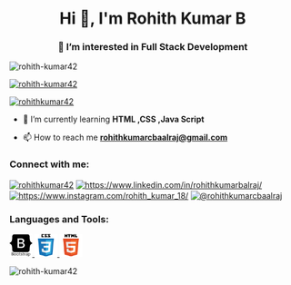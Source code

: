 <h1 align="center">Hi 👋, I'm Rohith Kumar B</h1>
<h3 align="center">👀 I’m interested in  Full Stack Development</h3>

<p align="left"> <img src="https://komarev.com/ghpvc/?username=rohith-kumar42&label=Profile%20views&color=0e75b6&style=flat" alt="rohith-kumar42" /> </p>

<p align="left"> <a href="https://github.com/ryo-ma/github-profile-trophy"><img src="https://github-profile-trophy.vercel.app/?username=rohith-kumar42" alt="rohith-kumar42" /></a> </p>

<p align="left"> <a href="https://twitter.com/rohithkumar42" target="blank"><img src="https://img.shields.io/twitter/follow/rohithkumar42?logo=twitter&style=for-the-badge" alt="rohithkumar42" /></a> </p>

- 🌱 I’m currently learning **HTML ,CSS ,Java Script**

- 📫 How to reach me **rohithkumarcbaalraj@gmail.com**

<h3 align="left">Connect with me:</h3>
<p align="left">
<a href="https://twitter.com/rohithkumar42" target="blank"><img align="center" src="https://raw.githubusercontent.com/rahuldkjain/github-profile-readme-generator/master/src/images/icons/Social/twitter.svg" alt="rohithkumar42" height="30" width="40" /></a>
<a href="https://linkedin.com/in/https://www.linkedin.com/in/rohithkumarbalraj/" target="blank"><img align="center" src="https://raw.githubusercontent.com/rahuldkjain/github-profile-readme-generator/master/src/images/icons/Social/linked-in-alt.svg" alt="https://www.linkedin.com/in/rohithkumarbalraj/" height="30" width="40" /></a>
<a href="https://instagram.com/https://www.instagram.com/rohith_kumar_18/" target="blank"><img align="center" src="https://raw.githubusercontent.com/rahuldkjain/github-profile-readme-generator/master/src/images/icons/Social/instagram.svg" alt="https://www.instagram.com/rohith_kumar_18/" height="30" width="40" /></a>
<a href="https://medium.com/@rohithkumarcbaalraj" target="blank"><img align="center" src="https://raw.githubusercontent.com/rahuldkjain/github-profile-readme-generator/master/src/images/icons/Social/medium.svg" alt="@rohithkumarcbaalraj" height="30" width="40" /></a>
</p>

<h3 align="left">Languages and Tools:</h3>
<p align="left"> <a href="https://getbootstrap.com" target="_blank" rel="noreferrer"> <img src="https://raw.githubusercontent.com/devicons/devicon/master/icons/bootstrap/bootstrap-plain-wordmark.svg" alt="bootstrap" width="40" height="40"/> </a> <a href="https://www.w3schools.com/css/" target="_blank" rel="noreferrer"> <img src="https://raw.githubusercontent.com/devicons/devicon/master/icons/css3/css3-original-wordmark.svg" alt="css3" width="40" height="40"/> </a> <a href="https://www.w3.org/html/" target="_blank" rel="noreferrer"> <img src="https://raw.githubusercontent.com/devicons/devicon/master/icons/html5/html5-original-wordmark.svg" alt="html5" width="40" height="40"/> </a> </p>

<p><img align="left" src="https://github-readme-stats.vercel.app/api/top-langs?username=rohith-kumar42&show_icons=true&locale=en&layout=compact" alt="rohith-kumar42" /></p>





<!---
Rohith-kumar42/Rohith-kumar42 is a ✨ special ✨ repository because its `README.md` (this file) appears on your GitHub profile.
You can click the Preview link to take a look at your changes.
--->
